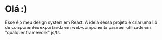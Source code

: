 # Olá :)

Esse é o meu design system em React.
A ideia dessa projeto é criar uma lib de componentes exportando em web-components para ser utilizado em "qualquer framework" js/ts.
